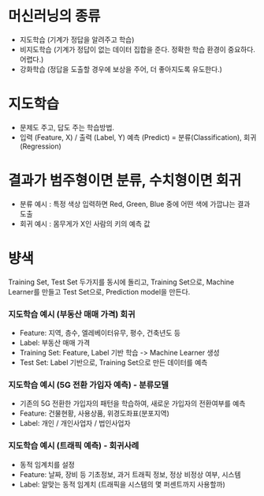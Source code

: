 # 머신러닝의 종류
 - 지도학습 (기계가 정답을 알려주고 학습)
 - 비지도학습 (기계가 정답이 없는 데이터 집합을 준다. 정확한 학습 환경이 중요하다. 어렵다.)
 - 강화학습 (정답을 도출할 경우에 보상을 주어, 더 좋아지도록 유도한다.)

# 지도학습
 - 문제도 주고, 답도 주는 학습방법.
 - 입력 (Feature, X) / 출력 (Label, Y)
예측 (Predict) = 분류(Classification), 회귀(Regression)

# 결과가 범주형이면 분류, 수치형이면 회귀
 - 분류 예시 : 특정 색상 입력하면 Red, Green, Blue 중에 어떤 색에 가깝냐는 결과 도출
 - 회귀 예시 : 몸무게가 X인 사람의 키의 예측 값

# 뱡색
Training Set, Test Set 두가지를 동시에 돌리고,
Training Set으로, Machine Learner를 만들고
Test Set으로, Prediction model을 만든다.

### 지도학습 예시 (부동산 매매 가격) 회귀
 - Feature: 지역, 층수, 엘레베이터유무, 평수, 건축년도 등
 - Label: 부동산 매매 가격
 - Training Set: Feature, Label 기반 학습 -> Machine Learner 생성
 - Test Set: Label 기반으로, Training Set으로 만든 데이터를 예측


### 지도학습 예시 (5G 전환 가입자 예측) - 분류모델
 - 기존의 5G 전환한 가입자의 패턴을 학습하여, 새로운 가입자의 전환여부를 예측
 - Feature: 건물현황, 사용상품, 위경도좌표(분포지역)
 - Label: 개인 / 개인사업자 / 법인사업자

### 지도학습 예시 (트래픽 예측) - 회귀사례
 - 동적 임계치를 설정
 - Feature: 날짜, 장비 등 기초정보, 과거 트래픽 정보, 정상 비정상 여부, 시스템
 - Label: 알맞는 동적 임계치 (트래픽을 시스템의 몇 퍼센트까지 사용할까)